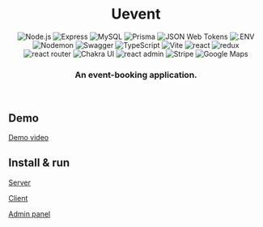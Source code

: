 <head>
    <div align="center">
        <h1 align="center">Uevent</h1>
    </div>
</head>

<div align="center">
  <img alt="Node.js" src="https://img.shields.io/badge/-Node.js-339933.svg?style=for-the-badge&logo=node.js&logoColor=white" />
  <img alt="Express" src="https://img.shields.io/badge/-Express-000000.svg?style=for-the-badge&logo=express&logoColor=white" />
  <img alt="MySQL" src="https://img.shields.io/badge/-MySQL-4479A1.svg?style=for-the-badge&logo=mysql&logoColor=white" />
  <img alt="Prisma" src="https://img.shields.io/badge/-Prisma-2D3748.svg?style=for-the-badge&logo=prisma&logoColor=white" />
  <img alt="JSON Web Tokens" src="https://img.shields.io/badge/-JWT-000000.svg?style=for-the-badge&logo=JSONWebTokens&logoColor=white" />
  <img alt=".ENV" src="https://img.shields.io/badge/-.ENV-ECD53F.svg?style=for-the-badge&logo=.ENV&logoColor=black" />
  <img alt="Nodemon" src="https://img.shields.io/badge/-Nodemon-76D04B.svg?style=for-the-badge&logo=nodemon&logoColor=white" />
  <img alt="Swagger" src="https://img.shields.io/badge/-Swagger-85EA2D.svg?style=for-the-badge&logo=Swagger&logoColor=black" />
  <img alt="TypeScript" src="https://img.shields.io/badge/-TypeScript-3178C6.svg?style=for-the-badge&logo=TypeScript&logoColor=white" />
  <img alt="Vite" src="https://img.shields.io/badge/-Vite-646CFF.svg?style=for-the-badge&logo=Vite&logoColor=white" />
  <img alt="react" src="https://img.shields.io/badge/-React-61DAFB.svg?style=for-the-badge&logo=react&logoColor=black" />
  <img alt="redux" src="https://img.shields.io/badge/-Redux-764ABC.svg?style=for-the-badge&logo=redux&logoColor=white" />
  <img alt="react router" src="https://img.shields.io/badge/-React%20Router-CA4245.svg?style=for-the-badge&logo=react-router&logoColor=white" />
  <img alt="Chakra UI" src="https://img.shields.io/badge/-Chakra%20UI-319795.svg?style=for-the-badge&logo=ChakraUI&logoColor=white" />
  <img alt="react admin" src="https://img.shields.io/badge/-React%20admin-1a237e.svg?style=for-the-badge&logo=react&logoColor=white" />
  <img alt="Stripe" src="https://img.shields.io/badge/-Stripe-008CDD.svg?style=for-the-badge&logo=Stripe&logoColor=white" />
  <img alt="Google Maps" src="https://img.shields.io/badge/-Google%20Maps-4285F4.svg?style=for-the-badge&logo=Google-Maps&logoColor=white" />
</div>

<div align="center">
  <h3>An event-booking application.</h3>
</div>

<br/>

## Demo

[Demo video](https://youtu.be/nUErIMJcQec)

## Install & run

[Server](api/README.md)

[Client](client/README.md)

[Admin panel](admin/README.md)
